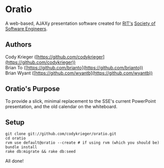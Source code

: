 # Oratio
A web-based, AJAXy presentation software created for [RIT's](http://rit.edu) 
[Society of Software Engineers](http://sse.se.rit.edu).

## Authors
Cody Krieger ([https://github.com/codykrieger](https://github.com/codykrieger))  
Brian To ([https://github.com/brianto](https://github.com/brianto))  
Brian Wyant ([https://github.com/wyantb](https://github.com/wyantb))

## Oratio's Purpose
To provide a slick, minimal replacement to the SSE's current PowerPoint 
presentation, and the old calendar on the whiteboard.

## Setup
    git clone git://github.com/codykrieger/oratio.git
    cd oratio
    rvm use default@oratio --create # if using rvm (which you should be)
    bundle install
    rake db:migrate && rake db:seed

All done!
